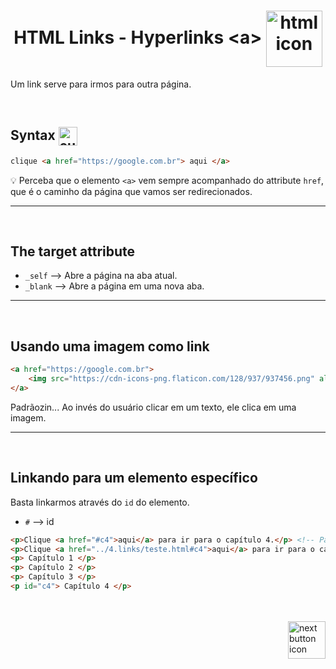 <h1 align="center">
    HTML Links - Hyperlinks <strong>&lt;a&gt;</strong>
    <img src="https://cdn-icons-png.flaticon.com/512/2696/2696513.png" alt="html icon" width="90px" align="center" >
</h1>

Um link serve para irmos para outra página.

<br>

## Syntax <img src="https://cdn-icons-png.flaticon.com/512/1442/1442581.png" alt="curly braces icon" width="30px" align="center">
```html
clique <a href="https://google.com.br"> aqui </a>
```

:bulb: Perceba que o elemento `<a>` vem sempre acompanhado do attribute `href`, que é o caminho da página que vamos ser redirecionados.

<hr>
<br>

## The target attribute

- `_self` --> Abre a página na aba atual.
- `_blank` --> Abre a página em uma nova aba.


<hr>
<br>

## Usando uma imagem como link

```html
<a href="https://google.com.br">
    <img src="https://cdn-icons-png.flaticon.com/128/937/937456.png" alt="imagem" height="30px">
</a>
```

Padrãozin... Ao invés do usuário clicar em um texto, ele clica em uma imagem.


<hr>
<br>

## Linkando para um elemento específico
Basta linkarmos através do `id` do elemento.

- `#` --> id

```html
<p>Clique <a href="#c4">aqui</a> para ir para o capítulo 4.</p> <!-- Passando o caminho relativo -->
<p>Clique <a href="../4.links/teste.html#c4">aqui</a> para ir para o capítulo 4.</p> <!-- Passando o caminho absolute -->
<p> Capítulo 1 </p>
<p> Capítulo 2 </p>
<p> Capítulo 3 </p>
<p id="c4"> Capítulo 4 </p>
```


<br>
<br>

<!-- Next page button-->
<a href="https://github.com/lGabrielDev/01.html_css/blob/main/1.HTML/5.images/images.md">
    <img src="https://cdn-icons-png.flaticon.com/512/5553/5553581.png" alt="next button icon" width="60px" align="right">
</a>